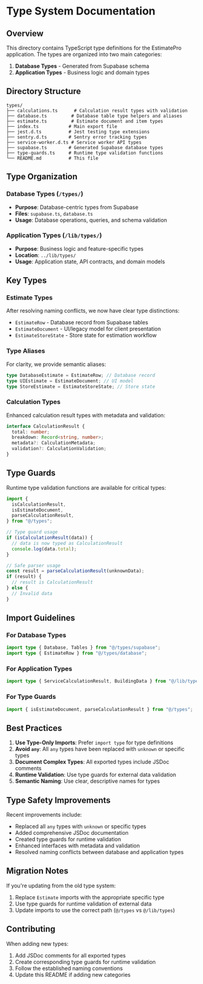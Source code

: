 # Type System Documentation

## Overview

This directory contains TypeScript type definitions for the EstimatePro application. The types are organized into two main categories:

1. **Database Types** - Generated from Supabase schema
2. **Application Types** - Business logic and domain types

## Directory Structure

```
types/
├── calculations.ts      # Calculation result types with validation
├── database.ts         # Database table type helpers and aliases
├── estimate.ts         # Estimate document and item types
├── index.ts           # Main export file
├── jest.d.ts          # Jest testing type extensions
├── sentry.d.ts        # Sentry error tracking types
├── service-worker.d.ts # Service worker API types
├── supabase.ts        # Generated Supabase database types
├── type-guards.ts     # Runtime type validation functions
└── README.md          # This file
```

## Type Organization

### Database Types (`/types/`)

- **Purpose**: Database-centric types from Supabase
- **Files**: `supabase.ts`, `database.ts`
- **Usage**: Database operations, queries, and schema validation

### Application Types (`/lib/types/`)

- **Purpose**: Business logic and feature-specific types
- **Location**: `../lib/types/`
- **Usage**: Application state, API contracts, and domain models

## Key Types

### Estimate Types

After resolving naming conflicts, we now have clear type distinctions:

- `EstimateRow` - Database record from Supabase tables
- `EstimateDocument` - UI/legacy model for client presentation
- `EstimateStoreState` - Store state for estimation workflow

### Type Aliases

For clarity, we provide semantic aliases:

```typescript
type DatabaseEstimate = EstimateRow; // Database record
type UIEstimate = EstimateDocument; // UI model
type StoreEstimate = EstimateStoreState; // Store state
```

### Calculation Types

Enhanced calculation result types with metadata and validation:

```typescript
interface CalculationResult {
  total: number;
  breakdown: Record<string, number>;
  metadata?: CalculationMetadata;
  validation?: CalculationValidation;
}
```

## Type Guards

Runtime type validation functions are available for critical types:

```typescript
import {
  isCalculationResult,
  isEstimateDocument,
  parseCalculationResult,
} from "@/types";

// Type guard usage
if (isCalculationResult(data)) {
  // data is now typed as CalculationResult
  console.log(data.total);
}

// Safe parser usage
const result = parseCalculationResult(unknownData);
if (result) {
  // result is CalculationResult
} else {
  // Invalid data
}
```

## Import Guidelines

### For Database Types

```typescript
import type { Database, Tables } from "@/types/supabase";
import type { EstimateRow } from "@/types/database";
```

### For Application Types

```typescript
import type { ServiceCalculationResult, BuildingData } from "@/lib/types";
```

### For Type Guards

```typescript
import { isEstimateDocument, parseCalculationResult } from "@/types";
```

## Best Practices

1. **Use Type-Only Imports**: Prefer `import type` for type definitions
2. **Avoid `any`**: All `any` types have been replaced with `unknown` or specific types
3. **Document Complex Types**: All exported types include JSDoc comments
4. **Runtime Validation**: Use type guards for external data validation
5. **Semantic Naming**: Use clear, descriptive names for types

## Type Safety Improvements

Recent improvements include:

- Replaced all `any` types with `unknown` or specific types
- Added comprehensive JSDoc documentation
- Created type guards for runtime validation
- Enhanced interfaces with metadata and validation
- Resolved naming conflicts between database and application types

## Migration Notes

If you're updating from the old type system:

1. Replace `Estimate` imports with the appropriate specific type
2. Use type guards for runtime validation of external data
3. Update imports to use the correct path (`@/types` vs `@/lib/types`)

## Contributing

When adding new types:

1. Add JSDoc comments for all exported types
2. Create corresponding type guards for runtime validation
3. Follow the established naming conventions
4. Update this README if adding new categories
